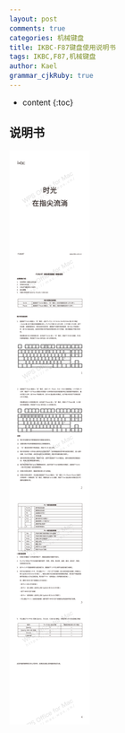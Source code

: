 ```yaml
---
layout: post
comments: true
categories: 机械键盘
title: IKBC-F87键盘使用说明书
tags: IKBC,F87,机械键盘
author: Kael
grammar_cjkRuby: true
---
```


* content
{:toc}

## 说明书

![](/static/img/blog/keyboard/ikbc_f87_1.png)